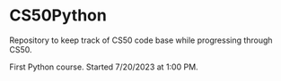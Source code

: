 # CS50Python
Repository to keep track of CS50 code base while progressing through CS50.

First Python course. Started 7/20/2023 at 1:00 PM.
